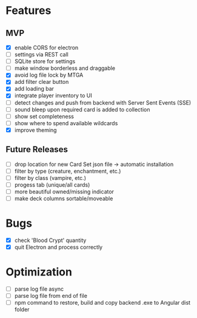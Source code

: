 # Features

## MVP
- [X] enable CORS for electron
- [ ] settings via REST call
- [ ] SQLite store for settings
- [ ] make window borderless and draggable
- [X] avoid log file lock by MTGA
- [X] add filter clear button
- [X] add loading bar
- [X] integrate player inventory to UI
- [ ] detect changes and push from backend with Server Sent Events (SSE)
- [ ] sound bleep upon required card is added to collection
- [ ] show set completeness
- [ ] show where to spend available wildcards
- [X] improve theming

## Future Releases
- [ ] drop location for new Card Set json file -> automatic installation
- [ ] filter by type (creature, enchantment, etc.)
- [ ] filter by class (vampire, etc.)
- [ ] progess tab (unique/all cards)
- [ ] more beautiful owned/missing indicator
- [ ] make deck columns sortable/moveable

# Bugs
- [X] check 'Blood Crypt' quantity
- [X] quit Electron and process correctly

# Optimization
- [ ] parse log file async
- [ ] parse log file from end of file
- [ ] npm command to restore, build and copy backend .exe to Angular dist folder
